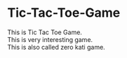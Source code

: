 # Tic-Tac-Toe-Game
This is Tic Tac Toe Game.<br>
This is very interesting game.<br>
This is also called zero kati game.
